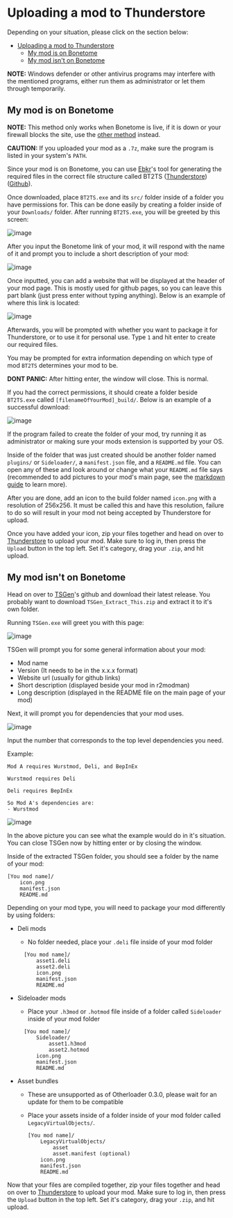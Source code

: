 # Uploading a mod to Thunderstore

Depending on your situation, please click on the section below:

- [Uploading a mod to Thunderstore](#uploading-a-mod-to-thunderstore)
  - [My mod is on Bonetome](#my-mod-is-on-bonetome)
  - [My mod isn't on Bonetome](#my-mod-isnt-on-bonetome)

**NOTE:** Windows defender or other antivirus programs may interfere with the mentioned programs, either run them as administrator or let them through temporarily.

## My mod is on Bonetome

**NOTE:** This method only works when Bonetome is live, if it is down or your firewall blocks the site, use the [other method](#my-mod-isnt-on-bonetome) instead.

**CAUTION:** If you uploaded your mod as a `.7z`, make sure the program is listed in your system's `PATH`.

Since your mod is on Bonetome, you can use [Ebkr](https://github.com/ebkr)'s tool for generating the required files in the correct file structure called BT2TS ([Thunderstore](https://h3vr.thunderstore.io/package/ebkr/BT2TS/)) ([Github](https://github.com/ebkr/H3VR.BT2TS)).

Once downloaded, place `BT2TS.exe` and its `src/` folder inside of a folder you have permissions for. This can be done easily by creating a folder inside of your `Downloads/` folder. After running `BT2TS.exe`, you will be greeted by this screen:

![image](Images/Uploading-A-Mod-To-Thunderstore-Greeting.png)

After you input the Bonetome link of your mod, it will respond with the name of it and prompt you to include a short description of your mod:

![image](Images/Uploading-A-Mod-To-Thunderstore-Name.png)

Once inputted, you can add a website that will be displayed at the header of your mod page. This is mostly used for github pages, so you can leave this part blank (just press enter without typing anything). Below is an example of where this link is located:

![image](Images/Uploading-A-Mod-To-Thunderstore-Website.png)

Afterwards, you will be prompted with whether you want to package it for Thunderstore, or to use it for personal use. Type `1` and hit enter to create our required files.

You may be prompted for extra information depending on which type of mod `BT2TS` determines your mod to be.

**DONT PANIC:** After hitting enter, the window will close. This is normal.

If you had the correct permissions, it should create a folder beside `BT2TS.exe` called `[filenameOfYourMod]_build/`. Below is an example of a successful download:

![image](Images/Uploading-A-Mod-To-Thunderstore-Build.png)

If the program failed to create the folder of your mod, try running it as administrator or making sure your mods extension is supported by your OS.

Inside of the folder that was just created should be another folder named `plugins/` or `Sideloader/`, a `manifest.json` file, and a `README.md` file. You can open any of these and look around or change what your `README.md` file says (recommended to add pictures to your mod's main page, see the [markdown guide](https://www.markdownguide.org/basic-syntax/#images) to learn more).

After you are done, add an icon to the build folder named `icon.png` with a resolution of 256x256. It must be called this and have this resolution, failure to do so will result in your mod not being accepted by Thunderstore for upload.

Once you have added your icon, zip your files together and head on over to [Thunderstore](https://h3vr.thunderstore.io) to upload your mod. Make sure to log in, then press the `Upload` button in the top left. Set it's category, drag your `.zip`, and hit upload.

## My mod isn't on Bonetome

Head on over to [TSGen](https://github.com/nayr31/TSGen)'s github and download their latest release. You probably want to download `TSGen_Extract_This.zip` and extract it to it's own folder.

Running `TSGen.exe` will greet you with this page:

![image](Images/Uploading-A-Mod-To-Thunderstore-Run-TSGen.png)

TSGen will prompt you for some general information about your mod:

- Mod name
- Version (It needs to be in the x.x.x format)
- Website url (usually for github links)
- Short description (displayed beside your mod in r2modman)
- Long description (displayed in the README file on the main page of your mod)

Next, it will prompt you for dependencies that your mod uses.

![image](Images/Uploading-A-Mod-To-Thunderstore-TSGen-Dependencies.png)

Input the number that corresponds to the top level dependencies you need.

Example:

```text
Mod A requires Wurstmod, Deli, and BepInEx

Wurstmod requires Deli

Deli requires BepInEx

So Mod A's dependencies are:
- Wurstmod
```

![image](Images/Uploading-A-Mod-To-Thunderstore-TSGen-Finish.png)

In the above picture you can see what the example would do in it's situation. You can close TSGen now by hitting enter or by closing the window.

Inside of the extracted TSGen folder, you should see a folder by the name of your mod:

```text
[You mod name]/
    icon.png
    manifest.json
    README.md
```

Depending on your mod type, you will need to package your mod differently by using folders:

- Deli mods
  - No folder needed, place your `.deli` file inside of your mod folder
  
  ```text
    [You mod name]/
        asset1.deli
        asset2.deli
        icon.png
        manifest.json
        README.md
    ```

- Sideloader mods
  - Place your `.h3mod` or `.hotmod` file inside of a folder called `Sideloader` inside of your mod folder

  ```text
    [You mod name]/
        Sideloader/
            asset1.h3mod
            asset2.hotmod
        icon.png
        manifest.json
        README.md
    ```

- Asset bundles
  - These are unsupported as of Otherloader 0.3.0, please wait for an update for them to be compatible
  - Place your assets inside of a folder inside of your mod folder called `LegacyVirtualObjects/`.

    ```text
    [You mod name]/
        LegacyVirtualObjects/
            asset
            asset.manifest (optional)
        icon.png
        manifest.json
        README.md
    ```

Now that your files are compiled together, zip your files together and head on over to [Thunderstore](https://h3vr.thunderstore.io) to upload your mod. Make sure to log in, then press the `Upload` button in the top left. Set it's category, drag your `.zip`, and hit upload.
